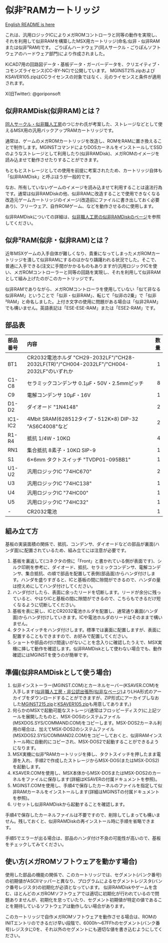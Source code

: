 # 似非²RAMカートリッジ
[English README is here](https://github.com/goriponsoft/ESE2RAM-Cartridge-74670/blob/main/README-en.md)

これは、汎用ロジックICによりメガROMコントローラと同等の動作を実現し、それを利用して似非RAMを構築したMSX用カートリッジ(命名:似非・似非RAMまたは似非²RAM)です。
ごりぽんハードウェア(同人サークル・ごりぽんソフトウェアのハードウェア部門)により作成されました。

KiCAD7用の回路図データ・基板データ・ガーバーデータを、クリエイティブ・コモンズライセンス(CC-BY-NC)で公開しています。
MGINST215.zipおよびKSAVER105.zipはCCライセンスの対象ではなく、元のライセンスと条件が適用されます。

X(旧Twitter): @goriponsoft

## 似非RAMDisk(似非RAM)とは？

[同人サークル・似非職人工房](http://www.hat.hi-ho.ne.jp/tujikawa/ese/)のつじかわ氏が考案した、ストレージなどとして使えるMSX用の汎用バックアップRAMカートリッジです。

通常は、ゲームのメガROMカートリッジを改造し、ROMをRAMに置き換えることで制作します。MGINSTコマンドによりDOSカーネルをインストールしてSSDのようなストレージとして利用したり(似非RAMDisk)、メガROMのイメージを読み込ませて動作させたりすることができます。

もともとストレージとしての使用を前提に考案されたため、カートリッジ自体も「似非RAMDisk」と呼ぶほうが一般的です。

なお、所有していないゲームのイメージを読み込ませて利用することは違法行為です。通常は似非RAMDiskの他、似非RAMに改造することで使用できなくなる改造元ゲームカートリッジのイメージ(改造前にファイルに書き出しておく必要あり)、フリーウェア、自作ROMゲーム、などを動作させるのに使用します。

似非RAMDiskについての詳細は、[似非職人工房の似非RAMDiskのページ](http://www.hat.hi-ho.ne.jp/tujikawa/ese/eseram.html)を参照してください。

## 似非²RAM(似非・似非RAM)とは？

近年MSXゲームの入手自体が難しくなり、貴重になってしまったメガROMカートリッジを潰して似非RAMにするのはかなり躊躇われる状況でした。そこで、普通に入手できる(注文に手間がかかるものもありますが)汎用ロジックICを使い、メガROMコントローラーと同等の回路を実現し、それを利用して似非RAMとして組み上げたのがこのカートリッジです。

似非RAMでありながら、メガROMコントローラを使用していない「似て非なる似非RAM」ということで「似非・似非RAM」、転じて「似非の2乗」で「似非²RAM」と命名しました。上付き文字の使用に問題がある場合は「似非2RAM」でも構いません。英語表記は「ESE-ESE-RAM」または「ESE2-RAM」です。

## 部品表
|部品番号|内容|数量|
|:--|:--|--:|
|BT1|CR2032電池ホルダ "CH29-2032LF"/"CH28-2032LF(TR)"/"CH004-2032LF"/"CH004-2032LF"のいずれか|1|
|C1-C8|セラミックコンデンサ 0.1μF・50V・2.5mmピッチ|8|
|C9|電解コンデンサ 10μF・16V|1|
|D1-D2|ダイオード "1N4148"|2|
|IC1-IC2|4Mbit SRAM(628512タイプ・512K×8) DIP-32 "AS6C4008"など|2|
|R1-R4|抵抗 1/4W・10KΩ|4|
|RN1|集合抵抗 8素子・10KΩ SIP-9|1|
|S1|6×6mm タクトスイッチ "TVDP01-095BB1"|1|
|U1-U2|汎用ロジックIC "74HC670"|2|
|U3|汎用ロジックIC "74HC138"|1|
|U4|汎用ロジックIC "74HC00"|1|
|U5|汎用ロジックIC "74HC32"|1|
|-|CR2032電池|1|

## 組み立て方
基板の実装面積の関係で、抵抗、コンデンサ、ダイオードなどの部品が裏面(ハンダ面)に配置されているため、組み立てには注意が必要です。

1. 基板を裏返して(コネクタの傍に「Front」と書かれている側が表面です)、シルク印刷を参考に、ダイオード、抵抗、セラミックコンデンサ、電解コンデンサ、集合抵抗、の順で部品を配置して表側(部品面)からハンダ付けします。ハンダを盛りすぎると、ICと基板の間に隙間ができるので、ハンダの量は控えめにしてハンダ付けしてください。
2. ハンダ付けしたら、表面に余ったリードを切断します。リードが余分に残っていると、やはりICと基板の間に隙間ができるので、こちらもできるだけ短くなるように切断してください。
3. 基板を表に戻し、ICとCR2032電池ホルダを配置し、通常通り裏面(ハンダ面)からハンダ付けしていきます。ICや電池ホルダのリードはそのままで構いません。
4. タクトスイッチをハンダ付けします。標準では裏面に配置しますが、表面に配置することもできますので、お好みで配置してください。
5. ショートや部品の付け間違いがないことを念入りに確認したうえで、MSX実機に挿して動作を確認します。似非RAMDiskとして使わない場合でも、動作確認にはMGINSTを使うのが簡単です。

## 準備(似非RAMDiskとして使う場合)
1. 似非インストーラー(MGINST.COM)とカーネルセーバー(KSAVER.COM)を入手します([似非職人工房・非公認出張所(似非なページ)](http://www.big.or.jp/~saibara/msx/ese/index-j.html)よりLHA形式のアーカイブをダウンロードすることができますが、ZIP形式にアーカイブしなおした[MGINST215.zip](https://github.com/goriponsoft/ESE2RAM-Cartridge-74670/blob/main/MGINST215.zip)と[KSAVER105.zip](https://github.com/goriponsoft/ESE2RAM-Cartridge-74670/blob/main/KSAVER105.zip)も用意してあります。)
2. 何らかのMSXで起動可能なストレージ(通常はフロッピーディスク)に上記ツールを展開したものと、MSX-DOSのシステムファイル(MSXDOS.SYS/COMMAND.COM)をコピーします。MSX-DOS2カーネル利用の場合は、加えてMSX-DOS2のシステムファイル(MSXDOS2.SYS/COMMAND2.COM)をコピーしておくと、似非RAMインストール時に自動的にコピーされ、MSX-DOS2で起動することができるようになります。
3. MSX実機に似非²RAMカートリッジを挿し、タクトスイッチを押したまま電源を入れ、手順2で作成したストレージからMSX-DOS(またはMSX-DOS2)を起動します。
4. KSAVER.COMを使用し、MSX本体からMSX-DOSまたはMSX-DOS2のカーネルをファイルに保存します(詳細はKSAVERの付属ドキュメントを参照)。
5. MGINST.COMを使用し、手順4で保存したカーネルのファイルを指定して似非RAMカーネルをインストールします(詳細はMGINSTの付属ドキュメントを参照)。
6. リセットし似非RAMDiskから起動することを確認します。

手順4で保存したカーネルファイルは不要ですので、削除してしまっても構いません。残しておくと、似非RAMDiskの再インストール時に手順を省略できます。

手順5でエラーが出る場合は、部品のハンダ付け不良の可能性が高いので、基板をチェックしてみてください。

## 使い方(メガROMソフトウェアを動かす場合)
使用した部品の機能の関係で、このカートリッジでは、セグメント(バンク番号)の初期値がASCIIマッパーと異なり、プログラムによるセグメントレジスタ(バンク番号レジスタ)の初期化が必須となっています。
似非RAMDiskやゲームを含む、ほとんどのメガROMソフトウェアでは適切に初期化が行われているので問題ありませんが、初期化を怠っていたり、セグメント初期値が特定の値であることを期待しているソフトウェアは動作しない場合があります。

このカートリッジで自作メガROMソフトウェアを動作させる場合は、ROMのINITエントリのできるだけ早い段階で、6000h～67FFhのセグメント(バンク番号)レジスタに0を、それ以外のセグメントにも適切な値を書き込むようにしてください。